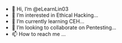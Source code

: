 - 👋 Hi, I’m @eLearnLin03
- 👀 I’m interested in  Ethical Hacking...
- 🌱 I’m currently learning CEH...
- 💞️ I’m looking to collaborate on  Pentesting...
- 📫 How to reach me ...

<!---
eLearnLin03/eLearnLin03 is a ✨ special ✨ repository because its `README.md` (this file) appears on your GitHub profile.
You can click the Preview link to take a look at your changes.
--->
